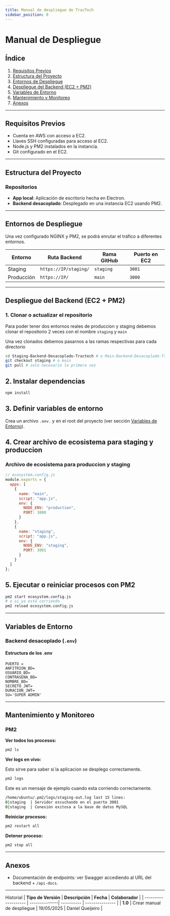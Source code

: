 ```yaml
---
title: Manual de despliegue de TracTech
sidebar_position: 0
---
```


# Manual de Despliegue

## Índice

1. [Requisitos Previos](#requisitos-previos)
2. [Estructura del Proyecto](#estructura-del-proyecto)
3. [Entornos de Despliegue](#entornos-de-despliegue)
4. [Despliegue del Backend (EC2 + PM2)](#despliegue-del-backend-ec2--pm2)
5. [Variables de Entorno](#variables-de-entorno)
6. [Mantenimiento y Monitoreo](#mantenimiento-y-monitoreo)
7. [Anexos](#anexos)

---

## Requisitos Previos

- Cuenta en AWS con acceso a EC2.
- Llaves SSH configuradas para acceso al EC2.
- Node.js y PM2 instalados en la instancia.
- Git configurado en el EC2.

---

## Estructura del Proyecto

### Repositorios

- **App local**: Aplicación de escritorio hecha en Electron.
- **Backend desacoplado**: Desplegado en una instancia EC2 usando PM2.

---

## Entornos de Despliegue

Una vez configurado NGINX y PM2, se podrá enrutar el tráfico a diferentes entornos.

| Entorno    | Ruta Backend                   |  Rama GitHub | Puerto en EC2 |
| ---------- | ------------------------------ | ------------ | ------------- |
| Staging    | `https://IP/staging/`  | `staging`    | `3001`        |
| Producción | `https://IP/`          | `main`       | `3000`        |

---

## Despliegue del Backend (EC2 + PM2)

### 1. Clonar o actualizar el repositorio

Para poder tener dos entornos reales de produccion y staging debemos clonar el repositorio 2 veces con el nombre `staging` y `main`

Una vez clonados debemos pasarnos a las ramas respectivas para cada directorio

```bash
cd Staging-Backend-Desacoplado-Tractech # o Main-Backend-Desacoplado-Tractech
git checkout staging # o main
git pull # solo necesario la primera vez
```

## 2. Instalar dependencias

```bash
npm install
```

## 3. Definir variables de entorno

Crea un archivo `.env.` y  en el root del proyecto (ver sección [Variables de Entorno](#variables-de-entorno)).

## 4. Crear archivo de ecosistema para staging y produccion

### Archivo de ecosistema para produccion y staging

```js
// ecosystem.config.js
module.exports = {
  apps: [
    {
      name: "main",
      script: "app.js",
      env: {
        NODE_ENV: "production",
        PORT: 3000
      }
    },
    {
      name: "staging",
      script: "app.js",
      env: {
        NODE_ENV: "staging",
        PORT: 3001
      }
    }
  ]
};
```

## 5. Ejecutar o reiniciar procesos con PM2

```bash
pm2 start ecosystem.config.js
# o si ya está corriendo
pm2 reload ecosystem.config.js
```
---

## Variables de Entorno

### Backend desacoplado (`.env`)

#### Estructura de los .env

```env
PUERTO =
ANFITRION_BD=
USUARIO_BD=
CONTRASENA_BD=
NOMBRE_BD=
SECRETO_JWT=
DURACION_JWT=
SU='SUPER ADMIN'
```

---

## Mantenimiento y Monitoreo

### PM2

**Ver todos los procesos:**

```bash
pm2 ls
```

**Ver logs en vivo:**

Esto sirve para saber si la aplicacion se desplego correctamente.

```bash
pm2 logs
```

Este es un mensaje de ejemplo cuando esta corriendo correctamente.

```bash
/home/ubuntu/.pm2/logs/staging-out.log last 15 lines:
0|staging  | Servidor escuchando en el puerto 3001
0|staging  | Conexión exitosa a la base de datos MySQL
```

**Reiniciar procesos:**

```bash
pm2 restart all
```

**Detener proceso:**

```bash
pm2 stop all
```

---

## Anexos

- Documentación de endpoints: ver Swagger accediendo al URL del backend + `/api-docs`.

---

Historial
| **Tipo de Versión** | **Descripción** | **Fecha** | **Colaborador** |
| ------------------- | --------------| ---------- | --------------- |
| **1.0** | Crear manual de despliegue | 19/05/2025 | Daniel Queijeiro |